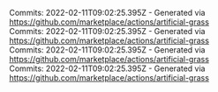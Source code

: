 Commits: 2022-02-11T09:02:25.395Z - Generated via https://github.com/marketplace/actions/artificial-grass
<br>
Commits: 2022-02-11T09:02:25.395Z - Generated via https://github.com/marketplace/actions/artificial-grass
<br>
Commits: 2022-02-11T09:02:25.395Z - Generated via https://github.com/marketplace/actions/artificial-grass
<br>
Commits: 2022-02-11T09:02:25.395Z - Generated via https://github.com/marketplace/actions/artificial-grass
<br>

